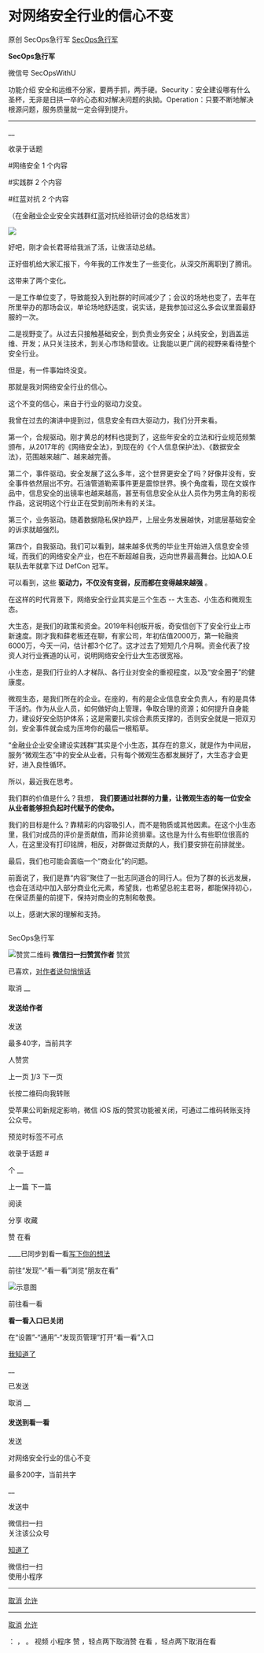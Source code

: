 #  对网络安全行业的信心不变

原创 SecOps急行军 [ SecOps急行军 ](javascript:void\(0\);)

**SecOps急行军** ![]()

微信号 SecOpsWithU

功能介绍
安全和运维不分家，要两手抓，两手硬。Security：安全建设哪有什么圣杯，无非是日拱一卒的心态和对解决问题的执拗。Operation：只要不断地解决根源问题，服务质量就一定会得到提升。

____

__

收录于话题

#网络安全 1 个内容

#实践群 2 个内容

#红蓝对抗 2 个内容

  

（在金融业企业安全实践群红蓝对抗经验研讨会的总结发言）

![](http://hk-proxy.gitwarp.com/https://raw.githubusercontent.com/tuchuang9/tc1/refs/heads/main/public/20210929012135.png)

  

好吧，刚才会长君哥给我派了活，让做活动总结。

正好借机给大家汇报下，今年我的工作发生了一些变化，从深交所离职到了腾讯。

这带来了两个变化。

一是工作单位变了，导致能投入到社群的时间减少了；会议的场地也变了，去年在所里举办的那场会议，单论场地舒适度，说实话，是我参加过这么多会议里面最舒服的一次。

二是视野变了。从过去只接触基础安全，到负责业务安全；从纯安全，到涵盖运维、开发；从只关注技术，到关心市场和营收。让我能以更广阔的视野来看待整个安全行业。

但是，有一件事始终没变。

那就是我对网络安全行业的信心。

这个不变的信心，来自于行业的驱动力没变。

  

我曾在过去的演讲中提到过，信息安全有四大驱动力，我们分开来看。

第一个，合规驱动。刚才黄总的材料也提到了，这些年安全的立法和行业规范频繁颁布，从2017年的《网络安全法》，到现在的《个人信息保护法》、《数据安全法》，范围越来越广、越来越完善。

第二个，事件驱动。安全发展了这么多年，这个世界更安全了吗？好像并没有，安全事件依然层出不穷。石油管道勒索事件更是震惊世界。换个角度看，现在文娱作品中，信息安全的出镜率也越来越高，甚至有信息安全从业人员作为男主角的影视作品，这说明这个行业正在受到前所未有的关注。

第三个，业务驱动。随着数据隐私保护趋严，上层业务发展越快，对底层基础安全的诉求就越强烈。

第四个，自我驱动。我们可以看到，越来越多优秀的毕业生开始进入信息安全领域，而我们的网络安全产业，也在不断超越自我，迈向世界最高舞台。比如A.O.E联队去年就拿下过
DefCon 冠军。

可以看到，这些 **驱动力，不仅没有变弱，反而都在变得越来越强** 。

  

在这样的时代背景下，网络安全行业其实是三个生态 -- 大生态、小生态和微观生态。

大生态，是我们的政策和资金。2019年科创板开板，奇安信创下了安全行业上市新速度。刚才我和薛老板还在聊，有家公司，年初估值2000万，第一轮融资6000万，今天一问，估计都3个亿了。这才过去了短短几个月啊。资金代表了投资人对行业赛道的认可，说明网络安全行业大生态很宽裕。

小生态，是我们行业的人才梯队、各行业对安全的重视程度，以及“安全圈子”的健康度。

微观生态，是我们所在的企业。在座的，有的是企业信息安全负责人，有的是具体干活的。作为从业人员，如何做好向上管理，争取合理的资源；如何提升自身能力，建设好安全防护体系；这是需要扎实综合素质支撑的，否则安全就是一把双刃剑，安全事件就会成为压垮你的最后一根稻草。

  

“金融业企业安全建设实践群”其实是个小生态，其存在的意义，就是作为中间层，服务“微观生态”中的安全从业者。只有每个微观生态都发展好了，大生态才会更好，进入良性循环。

所以，最近我在思考。

我们群的价值是什么？我想， **我们要通过社群的力量，让微观生态的每一位安全从业者能够担负起时代赋予的使命。**

我们的目标是什么？靠精彩的内容吸引人，而不是物质或其他因素。在这个小生态里，我们对成员的评价是贡献值，而非论资排辈。这也是为什么有些职位很高的人，在这里没有打印铭牌，相反，对群做过贡献的人，我们要安排在前排就坐。

  

最后，我们也可能会面临一个“商业化”的问题。

前面说了，我们是靠“内容”聚住了一批志同道合的同行人。但为了群的长远发展，也会在活动中加入部分商业化元素，希望我，也希望总舵主君哥，都能保持初心，在保证质量的前提下，保持对商业的克制和敬畏。

  

以上，感谢大家的理解和支持。

  

  

![]()

SecOps急行军

![赞赏二维码]() **微信扫一扫赞赏作者** 赞赏

已喜欢，[对作者说句悄悄话](javascript:;)

取消 __

#### 发送给作者

发送

最多40字，当前共字

[](javascript:;) 人赞赏

上一页 [1](javascript:;)/3 下一页

长按二维码向我转账

受苹果公司新规定影响，微信 iOS 版的赞赏功能被关闭，可通过二维码转账支持公众号。

预览时标签不可点

收录于话题 #

个 __

上一篇 下一篇

阅读

分享 收藏

赞 在看

____已同步到看一看[写下你的想法](javascript:;)

前往“发现”-“看一看”浏览“朋友在看”

![示意图](//res.wx.qq.com/mmbizwap/zh_CN/htmledition/images/pic/appmsg/pic_like_comment55871f.png)

前往看一看

**看一看入口已关闭**

在“设置”-“通用”-“发现页管理”打开“看一看”入口

[我知道了](javascript:;)

__

已发送

取消 __

####  发送到看一看

发送

对网络安全行业的信心不变

最多200字，当前共字

__

发送中

微信扫一扫  
关注该公众号

[知道了](javascript:;)

微信扫一扫  
使用小程序

****

[取消](javascript:void\(0\);) [允许](javascript:void\(0\);)

****

[取消](javascript:void\(0\);) [允许](javascript:void\(0\);)

： ， 。 视频 小程序 赞 ，轻点两下取消赞 在看 ，轻点两下取消在看

